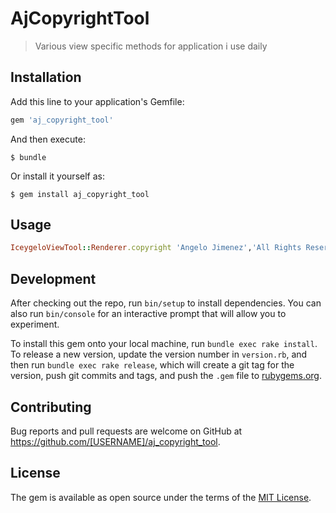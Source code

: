 # AjCopyrightTool

>Various view specific methods for application i use daily

## Installation

Add this line to your application's Gemfile:

```ruby
gem 'aj_copyright_tool'
```

And then execute:

    $ bundle

Or install it yourself as:

    $ gem install aj_copyright_tool

## Usage
```ruby
IceygeloViewTool::Renderer.copyright 'Angelo Jimenez','All Rights Reserved','style="color: orange"'
```
## Development

After checking out the repo, run `bin/setup` to install dependencies. You can also run `bin/console` for an interactive prompt that will allow you to experiment.

To install this gem onto your local machine, run `bundle exec rake install`. To release a new version, update the version number in `version.rb`, and then run `bundle exec rake release`, which will create a git tag for the version, push git commits and tags, and push the `.gem` file to [rubygems.org](https://rubygems.org).

## Contributing

Bug reports and pull requests are welcome on GitHub at https://github.com/[USERNAME]/aj_copyright_tool.

## License

The gem is available as open source under the terms of the [MIT License](https://opensource.org/licenses/MIT).
